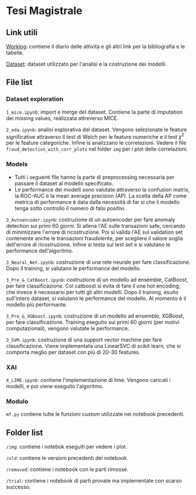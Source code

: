 # Tesi Magistrale
## Link utili
[Worklog](https://docs.google.com/document/d/1u_Q3iAA3DFf81A097LBxNq6zbCLvt9MxL3HV_aMxuLM/edit?usp=sharing): contiene il diario delle attività e gli altri link per la bibliografia e le tabelle. 

[Dataset](https://www.kaggle.com/c/ieee-fraud-detection): dataset utilizzato per l'analisi e la costruzione dei modelli.

## File list
### Dataset exploration
`1_mice.ipynb`: import e merge del dataset. Contiene la parte di imputation dei missing values, realizzata attreverso MICE. 

`2_eda.ipynb`: analisi esplorativa del dataset. Vengono selezionate le feature significative attraverso il test di Welch per le feature numeriche e il test $\chi^{2}$ per le feature categoriche. Infine is analizzano le correlazioni. Vedere il file `fraud_detection_with_corr_plots` nel folder `img` per i plot delle correlazioni. 

### Models
* Tutti i seguenti file hanno la parte di preprocessing necessaria per passare il dataset al modello specificato.
* Le performance dei modelli sono valutate attraverso la confusion matrix, la ROC-AUC e la mean average precision (AP). La scelta della AP come metrica di performance è data dalla necessità di far si che il modello tenga sotto controllo il numero di falsi positivi. 

`3_Autoencoder.ipynb`: costruzione di un autoencoder per fare anomaly detection sui primi 60 giorni. Si allena l'AE sulle transazioni safe, cercando di minimizzare l'errore di ricostruzione. Poi si valida l'AE sul validation set contenente anche le transazioni fraudolente, per scegliere il valore soglia dell'errore di ricostruzione. Infine si testa sul test set e si valutano le performance dell'algoritmo. 

`3_Neural_Net.ipynb`: costruzione di una rete neurale per fare classificazione. Dopo il training, si valutano le performance del modello. 

`3_Pre_&_CatBoost.ipynb`: costruzione di un modello ad ensemble, CatBoost, per fare classificazione. Col catboost si evita di fare il one hot encoding, che invece è necessario per tutti gli altri modelli. Dopo il training, esuito sull'intero dataset, si valutano le performance del modello. Al momento è il modello più performante. 

`3_Pre_&_XGBoost.ipynb`: costruzione di un modello ad ensemble, XGBoost, per fare classificazione. Training eseguito sui primi 60 giorni (per motivi computazionali), vengono valutate le performance.
 
`3_SVM.ipynb`: costruzione di una support vector machine per fare classificazione. Viene implementata una LinearSVC di scikit learn, che si comporta meglio per dataset con più di 20-30 features. 

### XAI
`4_LIME.ipynb`: contiene l'implementazione di lime. Vengono caricati i modelli, e poi viene eseguito l'algoritmo. 

### Modulo 
`mf.py` contiene tutte le funzioni custom utilizzate nei notebook precedenti. 

## Folder list
`/img`: contiene i notebok eseguiti per vedere i plot. 

`/old`: contiene le versioni precedenti dei notebook. 

`/removed`: contiene i notebook con le parti rimosse.

`/trial`: contiene i notebook di parti provate ma implementate con scarso successo. 

